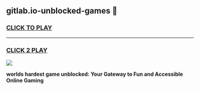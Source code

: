 
## gitlab.io-unblocked-games 👋
<h3>
<a href="https://premium.freeplayer.one?title=gitlab.io-unblocked-games&ref=14F">CLICK TO PLAY</a></h3>
<hr>

<h3>
<a href="https://premium.freeplayer.one?title=gitlab.io-unblocked-games&ref=14F">CLICK 2 PLAY</a>
  
</h3>

<a href="https://premium.freeplayer.one?title=gitlab.io-unblocked-games&ref=12F/"><img src="https://clearcache.store/games.png"></a>


**worlds hardest game unblocked: Your Gateway to Fun and Accessible Online Gaming**
